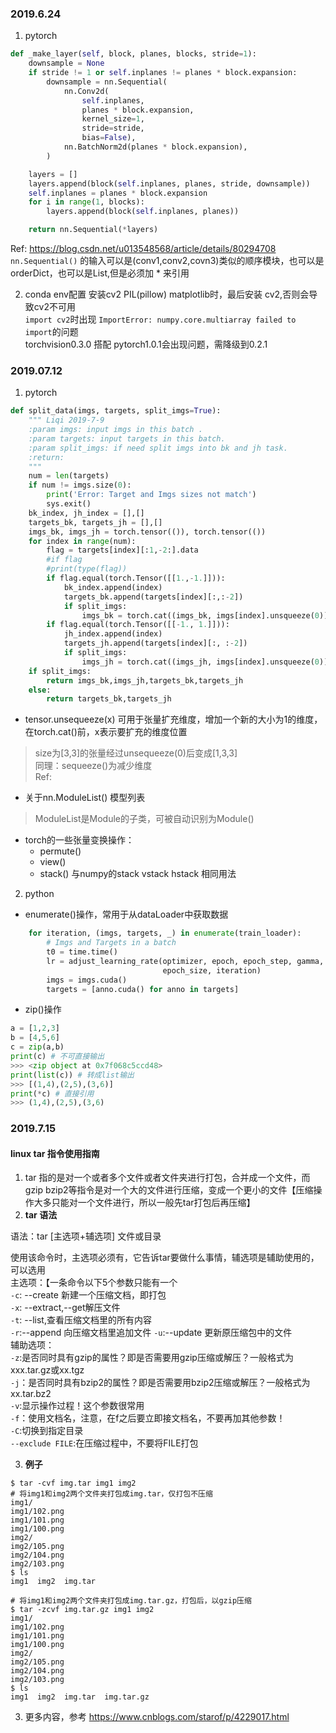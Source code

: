 ### 2019.6.24
1. pytorch
```python
def _make_layer(self, block, planes, blocks, stride=1):
    downsample = None
    if stride != 1 or self.inplanes != planes * block.expansion:
        downsample = nn.Sequential(
            nn.Conv2d(
                self.inplanes,
                planes * block.expansion,
                kernel_size=1,
                stride=stride,
                bias=False),
            nn.BatchNorm2d(planes * block.expansion),
        )

    layers = []
    layers.append(block(self.inplanes, planes, stride, downsample))
    self.inplanes = planes * block.expansion
    for i in range(1, blocks):
        layers.append(block(self.inplanes, planes))

    return nn.Sequential(*layers)
```
Ref: https://blog.csdn.net/u013548568/article/details/80294708  
```nn.Sequential()``` 的输入可以是(conv1,conv2,covn3)类似的顺序模块，也可以是orderDict，也可以是List,但是必须加 * 来引用

2. conda env配置
安装cv2 PIL(pillow) matplotlib时，最后安装 cv2,否则会导致cv2不可用  
```import cv2```时出现 ```ImportError: numpy.core.multiarray failed to import```的问题   
torchvision0.3.0 搭配 pytorch1.0.1会出现问题，需降级到0.2.1

### 2019.07.12
1. pytorch
```python
def split_data(imgs, targets, split_imgs=True):
    """ Liqi 2019-7-9
    :param imgs: input imgs in this batch .
    :param targets: input targets in this batch.
    :param split_imgs: if need split imgs into bk and jh task.
    :return:
    """
    num = len(targets)
    if num != imgs.size(0):
        print('Error: Target and Imgs sizes not match')
        sys.exit()
    bk_index, jh_index = [],[]
    targets_bk, targets_jh = [],[]
    imgs_bk, imgs_jh = torch.tensor(()), torch.tensor(())
    for index in range(num):
        flag = targets[index][:1,-2:].data
        #if flag
        #print(type(flag))
        if flag.equal(torch.Tensor([[1.,-1.]])):
            bk_index.append(index)
            targets_bk.append(targets[index][:,:-2])
            if split_imgs:
                imgs_bk = torch.cat((imgs_bk, imgs[index].unsqueeze(0)))
        if flag.equal(torch.Tensor([[-1., 1.]])):
            jh_index.append(index)
            targets_jh.append(targets[index][:, :-2])
            if split_imgs:
                imgs_jh = torch.cat((imgs_jh, imgs[index].unsqueeze(0)))
    if split_imgs:
        return imgs_bk,imgs_jh,targets_bk,targets_jh
    else:
        return targets_bk,targets_jh
```
- tensor.unsequeeze(x) 可用于张量扩充维度，增加一个新的大小为1的维度，在torch.cat()前，x表示要扩充的维度位置  
> size为[3,3]的张量经过unsequeeze(0)后变成[1,3,3]  
同理：sequeeze()为减少维度  
Ref:   

- 关于nn.ModuleList() 模型列表
> ModuleList是Module的子类，可被自动识别为Module()
- torch的一些张量变换操作：
    - permute()
    - view()
    - stack() 与numpy的stack vstack hstack 相同用法

2. python

- enumerate()操作，常用于从dataLoader中获取数据
```python
    for iteration, (imgs, targets, _) in enumerate(train_loader):
        # Imgs and Targets in a batch
        t0 = time.time()
        lr = adjust_learning_rate(optimizer, epoch, epoch_step, gamma,
                                  epoch_size, iteration)
        imgs = imgs.cuda()
        targets = [anno.cuda() for anno in targets]

```
- zip()操作
```python
a = [1,2,3]
b = [4,5,6]
c = zip(a,b)
print(c) # 不可直接输出
>>> <zip object at 0x7f068c5ccd48>
print(list(c)) # 转成list输出
>>> [(1,4),(2,5),(3,6)]
print(*c) # 直接引用 
>>> (1,4),(2,5),(3,6)
```

### 2019.7.15

#### linux **tar** 指令使用指南  

1. tar 指的是对一个或者多个文件或者文件夹进行打包，合并成一个文件，而 gzip bzip2等指令是对一个大的文件进行压缩，变成一个更小的文件【压缩操作大多只能对一个文件进行，所以一般先tar打包后再压缩】
2. **tar 语法**  

语法：tar [主选项+辅选项] 文件或目录

使用该命令时，主选项必须有，它告诉tar要做什么事情，辅选项是辅助使用的，可以选用  
主选项：【一条命令以下5个参数只能有一个  
```-c```: --create 新建一个压缩文档，即打包  
```-x```: --extract,--get解压文件  
```-t```: --list,查看压缩文档里的所有内容  
```-r```:--append 向压缩文档里追加文件
```-u```:--update 更新原压缩包中的文件  
辅助选项：  
```-z```:是否同时具有gzip的属性？即是否需要用gzip压缩或解压？一般格式为xxx.tar.gz或xx.tgz  
```-j```：是否同时具有bzip2的属性？即是否需要用bzip2压缩或解压？一般格式为xx.tar.bz2  
```-v```:显示操作过程！这个参数很常用  
```-f```：使用文档名，注意，在f之后要立即接文档名，不要再加其他参数！  
```-C```:切换到指定目录  
```--exclude FILE```:在压缩过程中，不要将FILE打包

3. **例子**
```
$ tar -cvf img.tar img1 img2
# 将img1和img2两个文件夹打包成img.tar，仅打包不压缩
img1/
img1/102.png
img1/101.png
img1/100.png
img2/
img2/105.png
img2/104.png
img2/103.png
$ ls
img1  img2  img.tar
```

```
# 将img1和img2两个文件夹打包成img.tar.gz，打包后，以gzip压缩
$ tar -zcvf img.tar.gz img1 img2
img1/
img1/102.png
img1/101.png
img1/100.png
img2/
img2/105.png
img2/104.png
img2/103.png
$ ls
img1  img2  img.tar  img.tar.gz
```

3. 更多内容，参考 https://www.cnblogs.com/starof/p/4229017.html